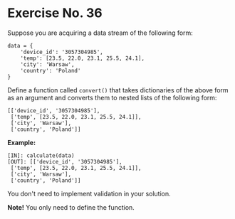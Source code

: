 # Exercise No. 36

Suppose you are acquiring a data stream of the following form:


    data = {
        'device_id': '3057304985',
        'temp': [23.5, 22.0, 23.1, 25.5, 24.1],
        'city': 'Warsaw',
        'country': 'Poland'
    }


Define a function called `convert()` that takes dictionaries of the above form as an argument and converts them to nested lists of the following form:


    [['device_id', '3057304985'],
     ['temp', [23.5, 22.0, 23.1, 25.5, 24.1]],
     ['city', 'Warsaw'],
     ['country', 'Poland']]


**Example:**


    [IN]: calculate(data)
    [OUT]: [['device_id', '3057304985'],
     ['temp', [23.5, 22.0, 23.1, 25.5, 24.1]],
     ['city', 'Warsaw'],
     ['country', 'Poland']]


You don't need to implement validation in your solution.


**Note!** You only need to define the function.